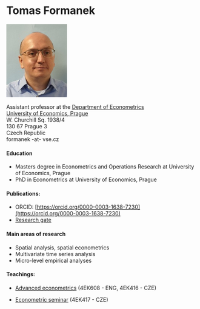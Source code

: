 # Tomas Formanek

![](https://github.com/formanektomas/formanektomas.github.io/blob/master/foto.jpg)

Assistant professor at the [Department of Econometrics](https://ekonometrie.vse.cz/english/about/department/members/)  
[University of Economics, Prague](https://www.vse.cz/english/)  
W. Churchill Sq. 1938/4  
130 67 Prague 3  
Czech Republic  
formanek -at- vse.cz  

#### Education
* Masters degree in Econometrics and Operations Research at University of Economics, Prague  
* PhD in Econometrics at University of Economics, Prague  


#### Publications:  
* ORCID: [https://orcid.org/0000-0003-1638-7230](https://orcid.org/0000-0003-1638-7230)  
* [Research gate](https://www.researchgate.net/profile/Tomas_Formanek3)  

#### Main areas of research
* Spatial analysis, spatial econometrics  
* Multivariate time series analysis  
* Micro-level empirical analyses



#### Teachings:  
* [Advanced econometrics](https://sites.google.com/site/econometricsvse/advanced-econometrics)  (4EK608 - ENG, 4EK416 - CZE)

* [Econometric seminar](https://sites.google.com/site/econometricseminar/home)  (4EK417 - CZE)

